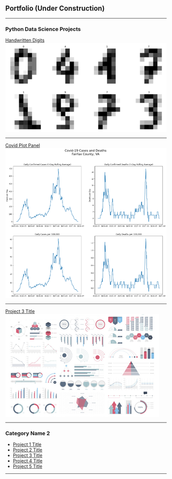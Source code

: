## Portfolio (Under Construction)

---

### Python Data Science Projects 

[Handwritten Digits](/projects/handwritten_digits_classifier)
<img src="images/handwritten_digits.png?raw=true"/>

---
[Covid Plot Panel](/projects/covid_counties_fairfax.html)
<img src="images/output_8_0.png?raw=true"/>

---
[Project 3 Title](http://example.com/)
<img src="images/dummy_thumbnail.jpg?raw=true"/>

---

### Category Name 2

- [Project 1 Title](/sample_page)
- [Project 2 Title](http://example.com/)
- [Project 3 Title](http://example.com/)
- [Project 4 Title](http://example.com/)
- [Project 5 Title](http://example.com/)

---
